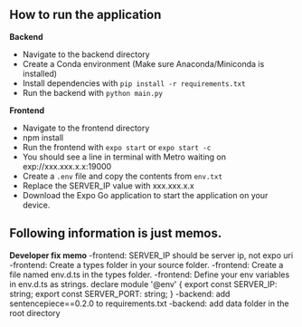
## How to run the application

 **Backend**
 - Navigate to the backend directory
 - Create a Conda environment (Make sure Anaconda/Miniconda is installed)
 - Install dependencies with `pip install -r requirements.txt
`
 - Run the backend with `python main.py`

**Frontend**

 - Navigate to the frontend directory
 - npm install
 - Run the frontend with `expo start` or `expo start -c`
 - You should see a line in terminal with Metro waiting on exp://xxx.xxx.x.x:19000
 - Create a `.env` file and copy the contents from `env.txt`
 - Replace the SERVER_IP value with xxx.xxx.x.x      
 - Download the Expo Go application to start the application on your device.

## Following information is just memos.

**Developer fix memo**
-frontend: SERVER_IP should be server ip, not expo uri
-frontend: Create a types folder in your source folder.
-frontend: Create a file named env.d.ts in the types folder.
-frontend: Define your env variables in env.d.ts as strings.
declare module '@env' {
  export const SERVER_IP: string;
  export const SERVER_PORT: string;
}
-backend: add sentencepiece==0.2.0 to requirements.txt
-backend: add data folder in the root directory
